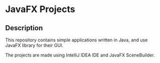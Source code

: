 # JavaFX Projects

## Description

This repository contains simple applications written in Java, and use JavaFX library for their GUI.

The projects are made using IntelliJ IDEA IDE and JavaFX SceneBuilder.
